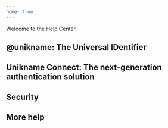 ```yaml
---
home: true
---
```


Welcome to the <brand name="unikname"/> Help Center.

<cardcontainer>
<card title="Introduction" description="What is Unikname?" url="/1-what-is-unikname"/>
<!-- <card title="Key Concepts" description="" url="/4-key-concepts"/> -->
</cardcontainer>

<hseparator/>

## @unikname: The Universal IDentifier

<cardcontainer>
<card title="Getting Started" description="The best place to start to know how to get and use your universal ID" url="/2-unikname-id"/>
</cardcontainer>
<cardcontainer>
<card title="Freemium and Premium @unikname" description="" url="/2-unikname-id/#freemium-and-premium-unikname"/>
<card title="@unikname Lifecycle" description="" url="/2-unikname-id/#unikname-lifecycle" disable/>
<card title="@unikname Properties and Badges" description="" url="/2-unikname-id/#unikname-properties-and-badges" disable/>
<card title="UNS tokens" description="" url="/2-unikname-id/#uns-unikname-tokens" disable/>
</cardcontainer>

<hseparator/>

## Unikname Connect: The next-generation authentication solution

<cardcontainer>
<card title="Getting started with Unikname Connect" url="/3-unikname-connect"/>
</cardcontainer>
<cardcontainer>
<card title="Install the CLI" description="The Command Line Interface is required to setup a business account" url="/3-unikname-connect/howto-install-uns-cli"/>
<card title="Sign up for a business account" description="Get your credentials to activate Unikname Connect on your website" url="/3-unikname-connect/howto-signup-business-account"/>
<card title="Trust Certificate for your website" description="Get and setup the @unikname Trust Certificate for your organization" url="/3-unikname-connect/howto-get-unikname-trust-certificate-organization"/>
<card title="Example of integrations" description="See example of setup and code" url="/3-unikname-connect/example-of-integrations"/>
<card title="Join the partnership program" description="coming soon..." url="/3-unikname-connect/howto-join-the-partnership-program" disable />
<card title="UX UI Signup and Login Guides" description="coming soon..." url="/3-unikname-connect/ux-ui-signup-login-guides" disable />
</cardcontainer>

<hseparator/>

## Security

<cardcontainer>
<card title="Hack Protections" description="Discover Unikname hack protections" url="5-security/security-hack-protections"/>
<card title="Security Vulnerabilities" description="How Unikname Handles Security Vulnerabilities" url="/5-security/security-vulnerabilities"/>
<card title="Participate in securing the network" description="coming soon..." url="/5-security/securing-the-uns-network" disable />
</cardcontainer>

<hseparator/>

## More help

<cardcontainer>
<card title="Glossary" description="Terminology specifically related to Unikname Ecosystem" url="/9-more-help/glossary"/>
<card title="QnA" description="Most frequent Questions & Answers" url="9-more-help/qna"/>
<card title="Powered by ARK.IO" description="Know more about our partnership with ARK.IO" url="/9-more-help/powered-by-ark-io"/>
</cardcontainer>

